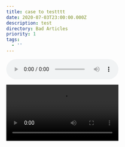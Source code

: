 ```yaml
---
title: case to testttt
date: 2020-07-03T23:00:00.000Z
description: test
directory: Bad Articles
priority: 1
tags:
  - ''
---
```

<audio controls data-id="my-audio.mp3"><source src="{{TARGET_ASSETS_SRC}}/audio/my-audio.mp3">Video disabled</audio>

<video controls data-id="my-video.mp4"><source src="{{TARGET_ASSETS_SRC}}/video/my-video.mp4" type="video/mp4">Video disabled</video>
